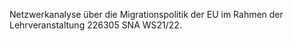 Netzwerkanalyse über die Migrationspolitik der EU im Rahmen der Lehrveranstaltung 226305 SNA WS21/22.
